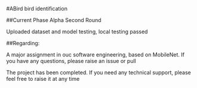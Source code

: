 #ABird bird identification




##Current Phase Alpha Second Round<br>

Uploaded dataset and model testing, local testing passed



##Regarding:

A major assignment in ouc software engineering, based on MobileNet. If you have any questions, please raise an issue or pull<br>

The project has been completed. If you need any technical support, please feel free to raise it at any time
